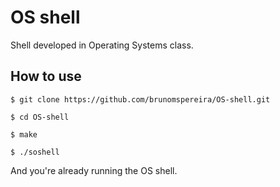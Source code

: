 # OS shell
Shell developed in Operating Systems class.

## **How to use**
```shell
$ git clone https://github.com/brunomspereira/OS-shell.git
```
```shell
$ cd OS-shell
```
```shell
$ make
```
```shell
$ ./soshell
```

And you're already running the OS shell. 
